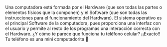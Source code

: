Una computadora está formada por el Hardware (que son todas las partes o elementos físicos que la componen) y el Software (que son todas las instrucciones para el funcionamiento del Hardware). El sistema operativo es el principal Software de la computadora, pues proporciona una interfaz con el usuario y permite al resto de los programas una interacción correcta con el Hardware.
¿Y cómo te parece que funciona tu teléfono celular? 
¡¡Exacto!! Tu teléfono es una mini computadorita :grimacing: